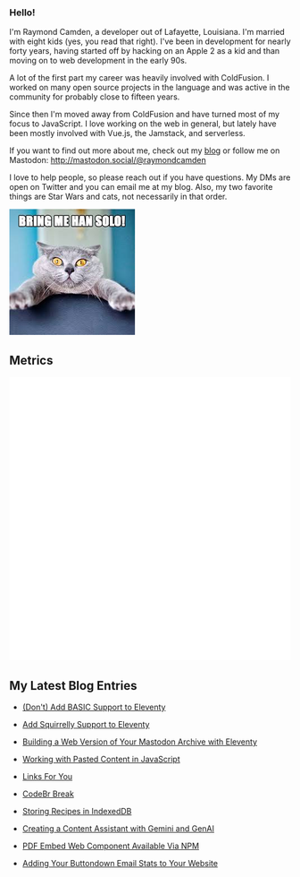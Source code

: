 ### Hello!

I'm Raymond Camden, a developer out of Lafayette, Louisiana. I'm married with eight kids (yes, you read that right). I've been in development for nearly forty years, having started off by hacking on an Apple 2 as a kid and than moving on to web development in the early 90s.

A lot of the first part my career was heavily involved with ColdFusion. I worked on many open source projects in the language and was active in the community for probably close to fifteen years. 

Since then I'm moved away from ColdFusion and have turned most of my focus to JavaScript. I love working on the web in general, but lately have been mostly involved with Vue.js, the Jamstack, and serverless. 

If you want to find out more about me, check out my [blog](https://www.raymondcamden.com) or follow me on Mastodon: <http://mastodon.social/@raymondcamden>

I love to help people, so please reach out if you have questions. My DMs are open on Twitter and you can email me at my blog. Also, my two favorite things are Star Wars and cats, not necessarily in that order.

![Star Wars cat](https://raw.githubusercontent.com/cfjedimaster/cfjedimaster/master/cat.jpg)

## Metrics

<picture>
  <img src="/github-metrics.svg" alt="Metrics">
</picture>

<!-- RSS -->
## My Latest Blog Entries

* [(Don't) Add BASIC Support to Eleventy](https://www.raymondcamden.com/2024/07/07/dont-add-basic-support-to-eleventy)

* [Add Squirrelly Support to Eleventy](https://www.raymondcamden.com/2024/07/06/add-squirrelly-support-to-eleventy)

* [Building a Web Version of Your Mastodon Archive with Eleventy](https://www.raymondcamden.com/2024/07/04/building-a-web-version-of-your-mastodon-archive-with-eleventy)

* [Working with Pasted Content in JavaScript](https://www.raymondcamden.com/2024/07/03/working-with-pasted-content-in-javascript)

* [Links For You](https://www.raymondcamden.com/2024/06/29/links-for-you)

* [CodeBr Break](https://www.raymondcamden.com/2024/06/28/codebr-break)

* [Storing Recipes in IndexedDB](https://www.raymondcamden.com/2024/06/27/storing-recipes-in-indexeddb)

* [Creating a Content Assistant with Gemini and GenAI](https://www.raymondcamden.com/2024/06/24/creating-a-content-assistant-with-gemini-and-genai)

* [PDF Embed Web Component Available Via NPM](https://www.raymondcamden.com/2024/06/19/pdf-embed-web-component-available-via-npm)

* [Adding Your Buttondown Email Stats to Your Website](https://www.raymondcamden.com/2024/06/17/adding-your-buttondown-email-stats-to-your-website)

<!-- ENDRSS -->

